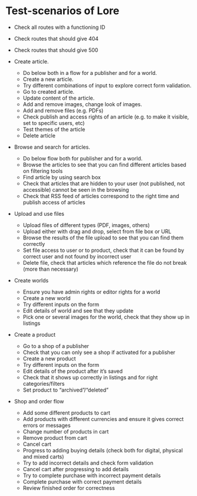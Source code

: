 # Test-scenarios of Lore

- Check all routes with a functioning ID
- Check routes that should give 404
- Check routes that should give 500

- Create article.
    - Do below both in a flow for a publisher and for a world.
    - Create a new article.
    - Try different combinations of input to explore correct form validation.
    - Go to created article.
    - Update content of the article.
    - Add and remove images, change look of images.
    - Add and remove files (e.g. PDFs)
    - Check publish and access rights of an article (e.g. to make it visible, set to specific users, etc)
    - Test themes of the article
    - Delete article
- Browse and search for articles.
    - Do below flow both for publisher and for a world.
    - Browse the articles to see that you can find different articles based on filtering tools
    - Find article by using search box
    - Check that articles that are hidden to your user (not published, not accessible) cannot be seen in the browsing
    - Check that RSS feed of articles correspond to the right time and publish access of articles
- Upload and use files
    - Upload files of different types (PDF, images, others)
    - Upload either with drag and drop, select from file box or URL
    - Browse the results of the file upload to see that you can find them correctly
    - Set file access to user or to product, check that it can be found by correct user and not found by incorrect user
    - Delete file, check that articles which reference the file do not break (more than necessary)
- Create worlds
    - Ensure you have admin rights or editor rights for a world
    - Create a new world
    - Try different inputs on the form
    - Edit details of world and see that they update
    - Pick one or several images for the world, check that they show up in listings
- Create a product
    - Go to a shop of a publisher
    - Check that you can only see a shop if activated for a publisher
    - Create a new product
    - Try different inputs on the form
    - Edit details of the product after it’s saved
    - Check that it shows up correctly in listings and for right categories/filters
    - Set product to “archived”/“deleted”
- Shop and order flow
    - Add some different products to cart
    - Add products with different currencies and ensure it gives correct errors or messages
    - Change number of products in cart
    - Remove product from cart
    - Cancel cart
    - Progress to adding buying details (check both for digital, physical and mixed carts)
    - Try to add incorrect details and check form validation
    - Cancel cart after progressing to add details
    - Try to complete purchase with incorrect payment details
    - Complete purchase with correct payment details
    - Review finished order for correctness

